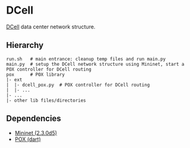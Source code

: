 # DCell

[DCell][dcell-url] data center network structure.

## Hierarchy

```
run.sh   # main entrance: cleanup temp files and run main.py 
main.py  # setup the DCell network structure using Mininet, start a POX controller for DCell routing
pox      # POX library
|- ext
|  |- dcell_pox.py  # POX controller for DCell routing
|  |- ...
|- ...
|- other lib files/directories
```

## Dependencies

- [Mininet (2.3.0d5)](https://github.com/mininet/mininet/tree/2.3.0d5)
- [POX (dart)](https://github.com/noxrepo/pox/tree/dart)

[dcell-url]: https://www.microsoft.com/en-us/research/publication/dcell-a-scalable-and-fault-tolerant-network-structure-for-data-centers/
